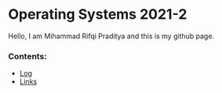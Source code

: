 # Operating Systems 2021-2
Hello, I am Mihammad Rifqi Praditya and this is my github page.

### Contents:

- [Log](TXT/mylog.txt)
- [Links](LINKS)
